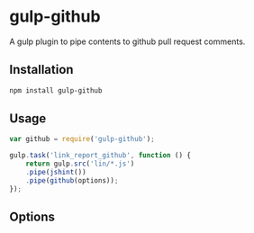 gulp-github
===========

A gulp plugin to pipe contents to github pull request comments.

Installation
------------

```sh
npm install gulp-github
```

Usage
-----

```javascript
var github = require('gulp-github');

gulp.task('link_report_github', function () {
    return gulp.src('lin/*.js')
    .pipe(jshint())
    .pipe(github(options));
});
```

Options
-------
